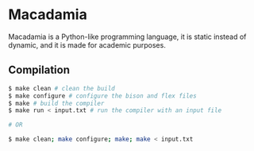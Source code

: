 # Macadamia
Macadamia is a Python-like programming language, it is static instead of dynamic, and it is made for academic purposes.

## Compilation
```bash
$ make clean # clean the build
$ make configure # configure the bison and flex files
$ make # build the compiler
$ make run < input.txt # run the compiler with an input file

# OR

$ make clean; make configure; make; make < input.txt
```

